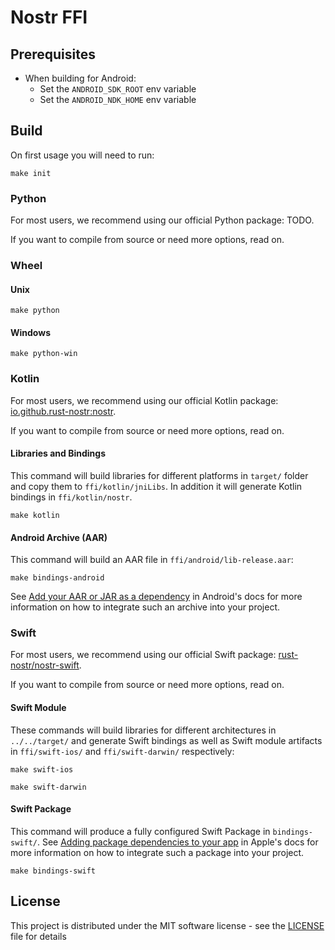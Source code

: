 # Nostr FFI

## Prerequisites
* When building for Android:
  * Set the `ANDROID_SDK_ROOT` env variable
  * Set the `ANDROID_NDK_HOME` env variable

## Build

On first usage you will need to run:

```
make init
```

### Python

For most users, we recommend using our official Python package: TODO.

If you want to compile from source or need more options, read on.

### Wheel

#### Unix

```
make python
```

#### Windows

```
make python-win
```

### Kotlin

For most users, we recommend using our official Kotlin package: [io.github.rust-nostr:nostr](https://central.sonatype.com/artifact/io.github.rust-nostr/nostr/).

If you want to compile from source or need more options, read on.

#### Libraries and Bindings

This command will build libraries for different platforms in `target/` folder and copy them to `ffi/kotlin/jniLibs`.
In addition it will generate Kotlin bindings in `ffi/kotlin/nostr`.

```
make kotlin
```

#### Android Archive (AAR)

This command will build an AAR file in `ffi/android/lib-release.aar`:

```
make bindings-android
```

See [Add your AAR or JAR as a dependency](https://developer.android.com/studio/projects/android-library#psd-add-aar-jar-dependency) in Android's docs for more information on how to integrate such an archive into your project.

### Swift

For most users, we recommend using our official Swift package: [rust-nostr/nostr-swift](https://github.com/rust-nostr/nostr-swift).

If you want to compile from source or need more options, read on.

#### Swift Module

These commands will build libraries for different architectures in `../../target/` and generate Swift bindings as well as Swift module artifacts in `ffi/swift-ios/` and `ffi/swift-darwin/` respectively:

```
make swift-ios
```

```
make swift-darwin
```

#### Swift Package

This command will produce a fully configured Swift Package in `bindings-swift/`.
See [Adding package dependencies to your app](https://developer.apple.com/documentation/xcode/adding-package-dependencies-to-your-app) in Apple's docs for more information on how to integrate such a package into your project.

```
make bindings-swift
```

## License

This project is distributed under the MIT software license - see the [LICENSE](../../LICENSE) file for details